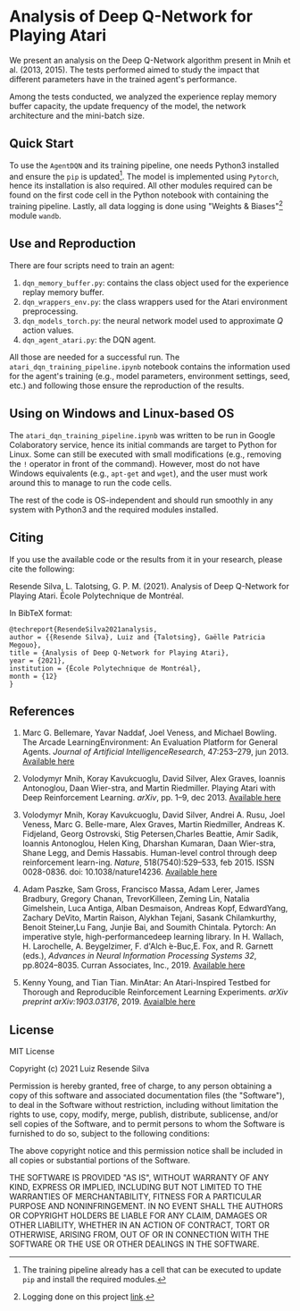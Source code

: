 # Analysis of Deep Q-Network for Playing Atari

We present an analysis on the Deep Q-Network algorithm present in Mnih et al. (2013, 2015). The tests performed aimed to study the impact that different parameters have in the trained agent's performance.

Among the tests conducted, we analyzed the experience replay memory buffer capacity, the update frequency of the model, the network architecture and the mini-batch size.

## Quick Start

To use the ``AgentDQN`` and its training pipeline, one needs Python3 installed and ensure the ``pip`` is updated[^1]. The model is implemented using ``Pytorch``, hence its installation is also required. All other modules required can be found on the first code cell in the Python notebook with containing the training pipeline. Lastly, all data logging is done using "Weights & Biases"[^2] module ``wandb``.

[^1]:  The training pipeline already has a cell that can be executed to update ``pip`` and install the required modules.
[^2]:  Logging done on this project [link](https://wandb.ai/lars-luizsilva/projects).

## Use and Reproduction

There are four scripts need to train an agent:

1. ``dqn_memory_buffer.py``: contains the class object used for the experience replay memory buffer.
2. ``dqn_wrappers_env.py``: the class wrappers used for the Atari environment preprocessing.
3. ``dqn_models_torch.py``: the neural network model used to approximate $Q$ action values.
4. ``dqn_agent_atari.py``: the DQN agent.

All those are needed for a successful run. The ``atari_dqn_training_pipeline.ipynb`` notebook contains the information used for the agent's training (e.g., model parameters, environment settings, seed, etc.) and following those ensure the reproduction of the results.

## Using on Windows and Linux-based OS

The ``atari_dqn_training_pipeline.ipynb`` was written to be run in Google Colaboratory service, hence its initial commands are target to Python for Linux. Some can still be executed with small modifications (e.g., removing the ``!`` operator in front of the command). However, most do not have Windows equivalents (e.g., ``apt-get`` and ``wget``), and the user must work around this to manage to run the code cells.

The rest of the code is OS-independent and should run smoothly in any system with Python3 and the required modules installed.

## Citing

If you use the available code or the results from it in your research, please cite the following:

Resende Silva, L. Talotsing, G. P. M. (2021). Analysis of Deep Q-Network for Playing Atari. École Polytechnique de Montréal.

In BibTeX format:

```
@techreport{ResendeSilva2021analysis,
author = {{Resende Silva}, Luiz and {Talotsing}, Gaëlle Patricia Megouo},
title = {Analysis of Deep Q-Network for Playing Atari},
year = {2021},
institution = {École Polytechnique de Montréal},
month = {12}
}
```

## References

1. Marc G. Bellemare, Yavar Naddaf, Joel Veness, and Michael Bowling. The Arcade  LearningEnvironment:  An  Evaluation  Platform  for  General  Agents. *Journal  of Artificial IntelligenceResearch*, 47:253–279, jun  2013. [Available here](https://jair.org/index.php/jair/article/view/10819)

2. Volodymyr Mnih, Koray Kavukcuoglu, David Silver, Alex Graves, Ioannis Antonoglou, Daan Wier-stra, and Martin Riedmiller. Playing Atari with Deep Reinforcement Learning. *arXiv*, pp. 1–9, dec 2013. [Available here](http://arxiv.org/abs/1312.5602.10)

3. Volodymyr Mnih, Koray Kavukcuoglu, David Silver, Andrei A. Rusu, Joel Veness, Marc G. Belle-mare, Alex Graves, Martin Riedmiller, Andreas K. Fidjeland, Georg Ostrovski, Stig Petersen,Charles Beattie, Amir Sadik, Ioannis Antonoglou, Helen King, Dharshan Kumaran, Daan Wier-stra, Shane Legg, and Demis Hassabis. Human-level control through deep reinforcement learn-ing. *Nature*, 518(7540):529–533, feb 2015. ISSN 0028-0836. doi: 10.1038/nature14236. [Available here](http://dx.doi.org/10.1038/nature14236)

4. Adam Paszke, Sam Gross, Francisco Massa, Adam Lerer, James Bradbury, Gregory Chanan, TrevorKilleen, Zeming Lin, Natalia Gimelshein, Luca Antiga, Alban Desmaison, Andreas Kopf, EdwardYang, Zachary DeVito, Martin Raison, Alykhan Tejani, Sasank Chilamkurthy, Benoit Steiner,Lu Fang, Junjie Bai, and Soumith Chintala. Pytorch: An imperative style, high-performancedeep learning library. In H. Wallach,  H. Larochelle,  A. Beygelzimer,  F. d'Alch ́e-Buc,E. Fox, and R. Garnett (eds.), *Advances in Neural Information Processing Systems 32*, pp.8024–8035. Curran Associates, Inc., 2019. [Available here](http://papers.neurips.cc/paper/9015-pytorch-an-imperative-style-high-performance-deep-learning-library.pdf)

5. Kenny Young, and Tian Tian. MinAtar: An Atari-Inspired Testbed for Thorough and Reproducible Reinforcement Learning Experiments.  *arXiv preprint arXiv:1903.03176*, 2019. [Avaialble here](https://arxiv.org/abs/1903.03176)

## License

MIT License

Copyright (c) 2021 Luiz Resende Silva

Permission is hereby granted, free of charge, to any person obtaining a copy of this software and associated documentation files (the "Software"), to deal in the Software without restriction, including without limitation the rights to use, copy, modify, merge, publish, distribute, sublicense, and/or sell copies of the Software, and to permit persons to whom the Software is furnished to do so, subject to the following conditions:

The above copyright notice and this permission notice shall be included in all copies or substantial portions of the Software.

THE SOFTWARE IS PROVIDED "AS IS", WITHOUT WARRANTY OF ANY KIND, EXPRESS OR IMPLIED, INCLUDING BUT NOT LIMITED TO THE WARRANTIES OF MERCHANTABILITY, FITNESS FOR A PARTICULAR PURPOSE AND NONINFRINGEMENT. IN NO EVENT SHALL THE AUTHORS OR COPYRIGHT HOLDERS BE LIABLE FOR ANY CLAIM, DAMAGES OR OTHER LIABILITY, WHETHER IN AN ACTION OF CONTRACT, TORT OR OTHERWISE, ARISING FROM, OUT OF OR IN CONNECTION WITH THE SOFTWARE OR THE USE OR OTHER DEALINGS IN THE SOFTWARE.
